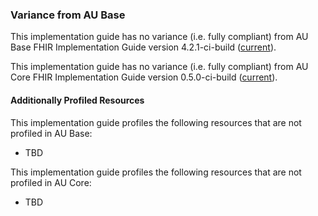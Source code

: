 ### Variance from AU Base
This implementation guide has no variance (i.e. fully compliant) from AU Base FHIR Implementation Guide version 4.2.1-ci-build ([current](https://build.fhir.org/ig/hl7au/au-fhir-base/)).

This implementation guide has no variance (i.e. fully compliant) from AU Core FHIR Implementation Guide version 0.5.0-ci-build ([current](https://build.fhir.org/ig/hl7au/au-fhir-core/)).

#### Additionally Profiled Resources
This implementation guide profiles the following resources that are not profiled in AU Base:

- TBD

This implementation guide profiles the following resources that are not profiled in AU Core:

- TBD
